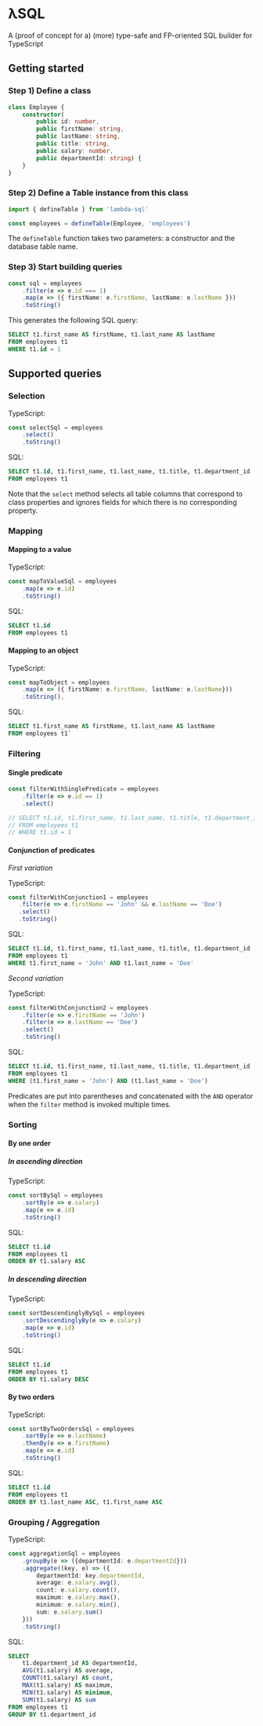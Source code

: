 # λSQL

A (proof of concept for a) (more) type-safe and FP-oriented SQL builder for TypeScript

## Getting started

### Step 1) Define a class

```typescript
class Employee {
    constructor(
        public id: number,
        public firstName: string,
        public lastName: string,
        public title: string,
        public salary: number,
        public departmentId: string) {
    }
}
```

### Step 2) Define a Table instance from this class

```typescript
import { defineTable } from 'lambda-sql'

const employees = defineTable(Employee, 'employees')
```

The `defineTable` function takes two parameters: a constructor and the database table name.

### Step 3) Start building queries

```typescript
const sql = employees
    .filter(e => e.id === 1)
    .map(e => ({ firstName: e.firstName, lastName: e.lastName }))
    .toString()
```

This generates the following SQL query:

```sql
SELECT t1.first_name AS firstName, t1.last_name AS lastName
FROM employees t1
WHERE t1.id = 1
```

## Supported queries

### Selection

TypeScript:
```typescript
const selectSql = employees
    .select()
    .toString()
``` 

SQL:
```sql
SELECT t1.id, t1.first_name, t1.last_name, t1.title, t1.department_id
FROM employees t1
```

Note that the `select` method selects all table columns that correspond to class properties and ignores fields for which there is no corresponding property.

### Mapping

#### Mapping to a value

TypeScript:
```typescript
const mapToValueSql = employees
    .map(e => e.id)
    .toString()
```

SQL:
```sql
SELECT t1.id
FROM employees t1
```  

#### Mapping to an object
TypeScript:
```typescript
const mapToObject = employees
    .map(e => ({ firstName: e.firstName, lastName: e.lastName}))
    .toString(),
```

SQL:
```sql
SELECT t1.first_name AS firstName, t1.last_name AS lastName
FROM employees t1`
```

### Filtering

#### Single predicate
```typescript
const filterWithSinglePredicate = employees
    .filter(e => e.id == 1)
    .select()

// SELECT t1.id, t1.first_name, t1.last_name, t1.title, t1.department_id
// FROM employees t1
// WHERE t1.id = 1
```

#### Conjunction of predicates

*First variation*

TypeScript:
```typescript
const filterWithConjunction1 = employees
   .filter(e => e.firstName == 'John' && e.lastName == 'Doe')
   .select()
   .toString()
```

SQL:
```sql
SELECT t1.id, t1.first_name, t1.last_name, t1.title, t1.department_id
FROM employees t1
WHERE t1.first_name = 'John' AND t1.last_name = 'Doe'
```

*Second variation*

TypeScript:
```typescript
const filterWithConjunction2 = employees
    .filter(e => e.firstName == 'John')
    .filter(e => e.lastName == 'Doe')
    .select()
    .toString()
````

SQL:
```sql
SELECT t1.id, t1.first_name, t1.last_name, t1.title, t1.department_id
FROM employees t1
WHERE (t1.first_name = 'John') AND (t1.last_name = 'Doe')
```

Predicates are put into parentheses and concatenated with the `AND` operator when the `filter` method is invoked multiple times.

### Sorting

#### By one order

##### In ascending direction

TypeScript:
```typescript
const sortBySql = employees
    .sortBy(e => e.salary)
    .map(e => e.id)
    .toString()
```

SQL:
```sql
SELECT t1.id
FROM employees t1
ORDER BY t1.salary ASC
```

##### In descending direction

TypeScript:
```typescript
const sortDescendinglyBySql = employees
    .sortDescendinglyBy(e => e.salary)
    .map(e => e.id)
    .toString()
```

SQL:
```sql
SELECT t1.id
FROM employees t1
ORDER BY t1.salary DESC
```

#### By two orders

TypeScript:
```typescript
const sortByTwoOrdersSql = employees
    .sortBy(e => e.lastName)
    .thenBy(e => e.firstName)
    .map(e => e.id)
    .toString()
```

SQL:
```sql
SELECT t1.id
FROM employees t1
ORDER BY t1.last_name ASC, t1.first_name ASC
```

### Grouping / Aggregation

TypeScript:
```typescript
const aggregationSql = employees
    .groupBy(e => ({departmentId: e.departmentId}))
    .aggregate((key, e) => ({
        departmentId: key.departmentId,
        average: e.salary.avg(),
        count: e.salary.count(),
        maximum: e.salary.max(),
        minimum: e.salary.min(),
        sum: e.salary.sum()
    }))
    .toString()
```

SQL:
```sql
SELECT
    t1.department_id AS departmentId,
    AVG(t1.salary) AS average,
    COUNT(t1.salary) AS count,
    MAX(t1.salary) AS maximum,
    MIN(t1.salary) AS minimum,
    SUM(t1.salary) AS sum
FROM employees t1
GROUP BY t1.department_id
```